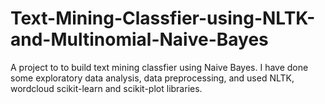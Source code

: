 # Text-Mining-Classfier-using-NLTK-and-Multinomial-Naive-Bayes
A project to to build text mining classfier using Naive Bayes. I have done some exploratory data analysis, data preprocessing, and used NLTK, wordcloud scikit-learn and scikit-plot libraries. 
